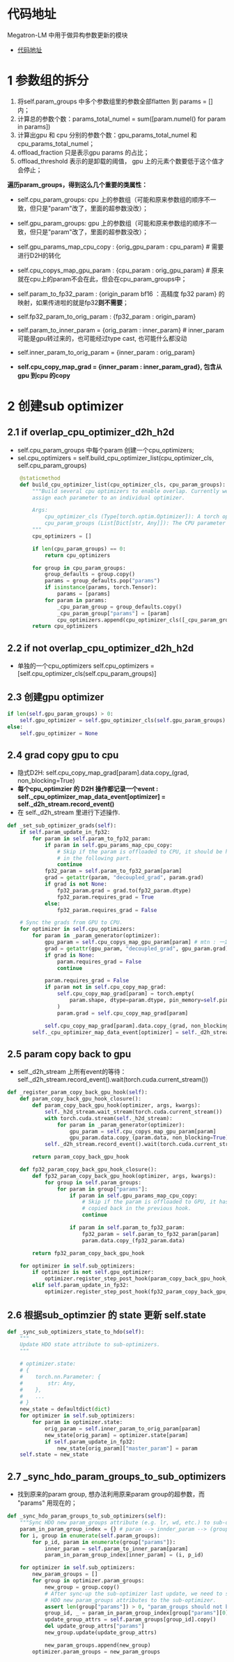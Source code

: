 # 代码地址
Megatron-LM 中用于做异构参数更新的模块

- [代码地址](https://github1s.com/NVIDIA/Megatron-LM/blob/main/megatron/core/optimizer/cpu_offloading/hybrid_optimizer.py#L14)

# 1 参数组的拆分

1. 将self.param_groups 中多个参数组里的参数全部flatten 到 params = [] 内；
2. 计算总的参数个数：params_total_numel = sum([param.numel() for param in params])
3. 计算出gpu 和 cpu 分别的参数个数：gpu_params_total_numel 和 cpu_params_total_numel；
4. offload_fraction 只是表示gpu params 的占比；
5. offload_threshold 表示的是卸载的阈值， gpu 上的元素个数要低于这个值才会停止；

**遍历param_groups，得到这么几个重要的类属性：**

- self.cpu_param_groups: cpu 上的参数组（可能和原来参数组的顺序不一致，但只是"param"改了，里面的超参数没改）；
- self.gpu_param_groups: gpu 上的参数组（可能和原来参数组的顺序不一致，但只是"param"改了，里面的超参数没改）；

- self.gpu_params_map_cpu_copy : {orig_gpu_param : cpu_param} # 需要进行D2H的转化
- self.cpu_copys_map_gpu_param : {cpu_param : orig_gpu_param} # 原来就在cpu上的param不会在此，但会在cpu_param_groups中；

- self.param_to_fp32_param : {origin_param bf16 ：高精度 fp32 param} 的映射，如果传进啦的就是fp32**则不需要**；
- self.fp32_param_to_orig_param : {fp32_param : origin_param}

- self.param_to_inner_param = {orig_param : inner_param} # inner_param 可能是gpu转过来的，也可能经过type cast, 也可能什么都没动
- self.inner_param_to_orig_param = {inner_param : orig_param}

- **self.cpu_copy_map_grad = {inner_param : inner_param_grad}, 包含从gpu 到cpu 的copy**


# 2 创建sub optimizer
## 2.1 if overlap_cpu_optimizer_d2h_h2d

- self.cpu_param_groups 中每个param 创建一个cpu_optimizers;
- sel.cpu_optimizers = self.build_cpu_optimizer_list(cpu_optimizer_cls, self.cpu_param_groups)

```python
    @staticmethod
    def build_cpu_optimizer_list(cpu_optimizer_cls, cpu_param_groups):
        """Build several cpu optimizers to enable overlap. Currently we naively
        assign each parameter to an individual optimizer.

        Args:
            cpu_optimizer_cls (Type[torch.optim.Optimizer]): A torch optimizer class
            cpu_param_groups (List[Dict[str, Any]]): The CPU parameter groups
        """
        cpu_optimizers = []

        if len(cpu_param_groups) == 0:
            return cpu_optimizers

        for group in cpu_param_groups:
            group_defaults = group.copy()
            params = group_defaults.pop("params")
            if isinstance(params, torch.Tensor):
                params = [params]
            for param in params:
                _cpu_param_group = group_defaults.copy()
                _cpu_param_group["params"] = [param]
                cpu_optimizers.append(cpu_optimizer_cls([_cpu_param_group]))
        return cpu_optimizers
```

## 2.2 if not overlap_cpu_optimizer_d2h_h2d

- 单独的一个cpu_optimizers
self.cpu_optimizers = [self.cpu_optimizer_cls(self.cpu_param_groups)]

## 2.3 创建gpu optimizer
```python
if len(self.gpu_param_groups) > 0:
    self.gpu_optimizer = self.gpu_optimizer_cls(self.gpu_param_groups)
else:
    self.gpu_optimizer = None
```

## 2.4 grad copy gpu to cpu
- 隐式D2H:  self.cpu_copy_map_grad[param].data.copy_(grad, non_blocking=True)
- **每个cpu_optimzier 的 D2H 操作都记录一个event : self._cpu_optimizer_map_data_event[optimizer] = self._d2h_stream.record_event()**
- 在 self._d2h_stream 里进行下述操作.

```python
def _set_sub_optimizer_grads(self):
    if self.param_update_in_fp32:
        for param in self.param_to_fp32_param:
            if param in self.gpu_params_map_cpu_copy:
                # Skip if the param is offloaded to CPU, it should be handled
                # in the following part.
                continue
            fp32_param = self.param_to_fp32_param[param]
            grad = getattr(param, "decoupled_grad", param.grad)
            if grad is not None:
                fp32_param.grad = grad.to(fp32_param.dtype)
                fp32_param.requires_grad = True
            else:
                fp32_param.requires_grad = False

    # Sync the grads from GPU to CPU.
    for optimizer in self.cpu_optimizers:
        for param in _param_generator(optimizer):
            gpu_param = self.cpu_copys_map_gpu_param[param] # mtn : 一定有gpu_param
            grad = getattr(gpu_param, "decoupled_grad", gpu_param.grad) # use_precision_aware_optimizer
            if grad is None:
                param.requires_grad = False
                continue

            param.requires_grad = False
            if param not in self.cpu_copy_map_grad:
                self.cpu_copy_map_grad[param] = torch.empty(
                    param.shape, dtype=param.dtype, pin_memory=self.pin_cpu_grads, device="cpu"
                )
                param.grad = self.cpu_copy_map_grad[param]

            self.cpu_copy_map_grad[param].data.copy_(grad, non_blocking=True) # grad 从 gpu copy到cpu
        self._cpu_optimizer_map_data_event[optimizer] = self._d2h_stream.record_event()
```

## 2.5 param copy back to gpu
- self._d2h_stream 上所有event的等待： self._d2h_stream.record_event().wait(torch.cuda.current_stream())

```python
def _register_param_copy_back_gpu_hook(self):
    def param_copy_back_gpu_hook_closure():
        def param_copy_back_gpu_hook(optimizer, args, kwargs):
            self._h2d_stream.wait_stream(torch.cuda.current_stream())
            with torch.cuda.stream(self._h2d_stream):
                for param in _param_generator(optimizer):
                    gpu_param = self.cpu_copys_map_gpu_param[param]
                    gpu_param.data.copy_(param.data, non_blocking=True)
            self._d2h_stream.record_event().wait(torch.cuda.current_stream())

        return param_copy_back_gpu_hook

    def fp32_param_copy_back_gpu_hook_closure():
        def fp32_param_copy_back_gpu_hook(optimizer, args, kwargs):
            for group in self.param_groups:
                for param in group["params"]:
                    if param in self.gpu_params_map_cpu_copy:
                        # Skip if the param is offloaded to GPU, it has been
                        # copied back in the previous hook.
                        continue

                    if param in self.param_to_fp32_param:
                        fp32_param = self.param_to_fp32_param[param]
                        param.data.copy_(fp32_param.data)

        return fp32_param_copy_back_gpu_hook

    for optimizer in self.sub_optimizers:
        if optimizer is not self.gpu_optimizer:
            optimizer.register_step_post_hook(param_copy_back_gpu_hook_closure())
        elif self.param_update_in_fp32:
            optimizer.register_step_post_hook(fp32_param_copy_back_gpu_hook_closure())
```

## 2.6 根据sub_optimzier 的 state 更新 self.state
```python
def _sync_sub_optimizers_state_to_hdo(self):
    """
    Update HDO state attribute to sub-optimizers.
    """

    # optimizer.state:
    # {
    #    torch.nn.Parameter: {
    #        str: Any,
    #    },
    #    ...
    # }
    new_state = defaultdict(dict)
    for optimizer in self.sub_optimizers:
        for param in optimizer.state:
            orig_param = self.inner_param_to_orig_param[param]
            new_state[orig_param] = optimizer.state[param]
            if self.param_update_in_fp32:
                new_state[orig_param]["master_param"] = param
    self.state = new_state
```

## 2.7 _sync_hdo_param_groups_to_sub_optimizers
- 找到原来的param group, 想办法利用原来param group的超参数，而 "params" 用现在的；

```python
def _sync_hdo_param_groups_to_sub_optimizers(self):
    """Sync HDO new param_groups attribute (e.g. lr, wd, etc.) to sub-optimizers."""
    param_in_param_group_index = {} # param --> innder_param --> (group_id, param_id)
    for i, group in enumerate(self.param_groups):
        for p_id, param in enumerate(group["params"]):
            inner_param = self.param_to_inner_param[param]
            param_in_param_group_index[inner_param] = (i, p_id)

    for optimizer in self.sub_optimizers:
        new_param_groups = []
        for group in optimizer.param_groups:
            new_group = group.copy()
            # After sync-up the sub-optimizer last update, we need to sync-up the
            # HDO new param_groups attributes to the sub-optimizer.
            assert len(group["params"]) > 0, "param_groups should not be empty"
            group_id, _ = param_in_param_group_index[group["params"][0]]
            update_group_attrs = self.param_groups[group_id].copy()
            del update_group_attrs["params"]
            new_group.update(update_group_attrs)

            new_param_groups.append(new_group)
        optimizer.param_groups = new_param_groups
```
